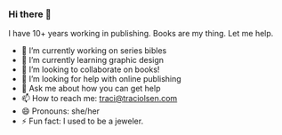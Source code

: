 ### Hi there 👋
I have 10+ years working in publishing.
Books are my thing.
Let me help.

- 🔭 I’m currently working on series bibles
- 🌱 I’m currently learning graphic design
- 👯 I’m looking to collaborate on books!
- 🤔 I’m looking for help with online publishing
- 💬 Ask me about how you can get help
- 📫 How to reach me: traci@traciolsen.com
- 😄 Pronouns: she/her
- ⚡ Fun fact: I used to be a jeweler.

<!--
**tracitalynne/tracitalynne** is a ✨ _special_ ✨ repository because its `README.md` (this file) appears on your GitHub profile.

Here are some ideas to get you started:

- 🔭 I’m currently working on ...
- 🌱 I’m currently learning ...
- 👯 I’m looking to collaborate on ...
- 🤔 I’m looking for help with ...
- 💬 Ask me about ...
- 📫 How to reach me: ...
- 😄 Pronouns: ...
- ⚡ Fun fact: ...
-->
